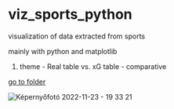 # viz_sports_python
visualization of data extracted from sports

mainly with python and matplotlib


1. theme - Real table vs. xG table - comparative

[go to folder](realAndxGCalc_tab/)


![Képernyőfotó 2022-11-23 - 19 33 21](https://user-images.githubusercontent.com/66861232/203622468-52a76f98-8a0d-4411-8ad4-5d46f69bcdb0.png)

